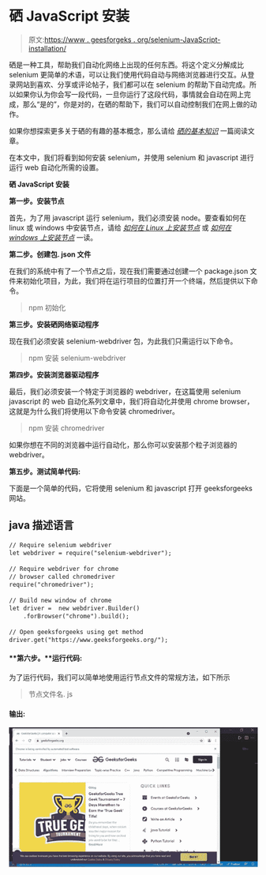 # 硒 JavaScript 安装

> 原文:[https://www . geesforgeks . org/selenium-JavaScript-installation/](https://www.geeksforgeeks.org/selenium-javascript-installation/)

硒是一种工具，帮助我们自动化网络上出现的任何东西。将这个定义分解成比 selenium 更简单的术语，可以让我们使用代码自动与网络浏览器进行交互。从登录网站到喜欢、分享或评论帖子，我们都可以在 selenium 的帮助下自动完成。所以如果你认为你会写一段代码，一旦你运行了这段代码，事情就会自动在网上完成，那么“是的”，你是对的，在硒的帮助下，我们可以自动控制我们在网上做的动作。

如果你想探索更多关于硒的有趣的基本概念，那么请给 [*硒的基本知识*](https://www.geeksforgeeks.org/selenium-basics-components-features-uses-and-limitations/) 一篇阅读文章。

在本文中，我们将看到如何安装 selenium，并使用 selenium 和 javascript 进行运行 web 自动化所需的设置。

**硒 JavaScript 安装**

**第一步。安装节点**

首先，为了用 javascript 运行 selenium，我们必须安装 node。要查看如何在 linux 或 windows 中安装节点，请给 [*如何在 Linux 上安装节点*](https://www.geeksforgeeks.org/installation-of-node-js-on-linux/) 或 [*如何在 windows 上安装节点*](https://www.geeksforgeeks.org/installation-of-node-js-on-windows/) 一读。

**第二步。创建包. json 文件**

在我们的系统中有了一个节点之后，现在我们需要通过创建一个 package.json 文件来初始化项目，为此，我们将在运行项目的位置打开一个终端，然后提供以下命令。

> npm 初始化

**第三步。安装硒网络驱动程序**

现在我们必须安装 selenium-webdriver 包，为此我们只需运行以下命令。

> npm 安装 selenium-webdriver

**第四步。安装浏览器驱动程序**

最后，我们必须安装一个特定于浏览器的 webdriver，在这篇使用 selenium javascript 的 web 自动化系列文章中，我们将自动化并使用 chrome browser，这就是为什么我们将使用以下命令安装 chromedriver。

> npm 安装 chromedriver

如果你想在不同的浏览器中运行自动化，那么你可以安装那个粒子浏览器的 webdriver。

**第五步。测试简单代码:**

下面是一个简单的代码，它将使用 selenium 和 javascript 打开 geeksforgeeks 网站。

## java 描述语言

```
// Require selenium webdriver
let webdriver = require("selenium-webdriver");

// Require webdriver for chrome
// browser called chromedriver
require("chromedriver");

// Build new window of chrome
let driver =  new webdriver.Builder()
    .forBrowser("chrome").build();

// Open geeksforgeeks using get method
driver.get("https://www.geeksforgeeks.org/");
```

#### **第六步。**运行代码:

为了运行代码，我们可以简单地使用运行节点文件的常规方法，如下所示

> 节点文件名. js

#### **输出:**

![](img/362a34a17efee7422b13f30b117fe31e.png)